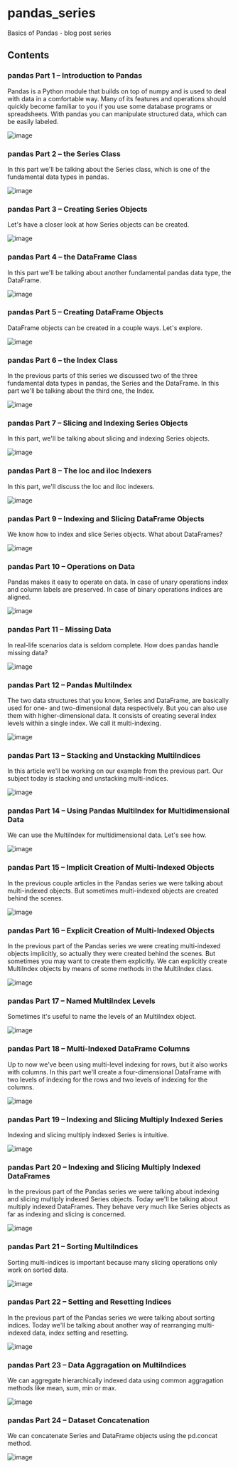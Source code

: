 # pandas_series

Basics of Pandas - blog post series

## Contents

### pandas Part 1 – Introduction to Pandas
Pandas is a Python module that builds on top of numpy and is used to deal with data in a comfortable way. Many of its features and operations should quickly become familiar to you if you use some database programs or spreadsheets. With pandas you can manipulate structured data, which can be easily labeled.

![image](https://github.com/user-attachments/assets/76fbe8ff-2b18-45fe-85d7-04b10b4d8c45)


### pandas Part 2 – the Series Class
In this part we'll be talking about the Series class, which is one of the fundamental data types in pandas.

![image](https://github.com/user-attachments/assets/bfc30e96-74c3-4d01-9548-e28c0fc3472b)


### pandas Part 3 – Creating Series Objects
Let's have a closer look at how Series objects can be created.

![image](https://github.com/user-attachments/assets/34569672-103a-4ffd-a788-1e63d9e2a875)


### pandas Part 4 – the DataFrame Class
In this part we'll be talking about another fundamental pandas data type, the DataFrame.

![image](https://github.com/user-attachments/assets/5fa63dce-50be-4e7c-b2a8-d2b069802927)


### pandas Part 5 – Creating DataFrame Objects
DataFrame objects can be created in a couple ways. Let's explore.

![image](https://github.com/user-attachments/assets/61974db6-b68b-4e7c-9f5f-60da53ae4f87)


### pandas Part 6 – the Index Class
In the previous parts of this series we discussed two of the three fundamental data types in pandas, the Series and the DataFrame. In this part we'll be talking about the third one, the Index.

![image](https://github.com/user-attachments/assets/9d3e1a39-02a9-4d5e-883b-00ba1b0ea883)


### pandas Part 7 – Slicing and Indexing Series Objects
In this part, we'll be talking about slicing and indexing Series objects.

![image](https://github.com/user-attachments/assets/36ec218c-a51e-4f4c-a3b5-c1529dde38ec)


### pandas Part 8 – The loc and iloc Indexers
In this part, we'll discuss the loc and iloc indexers.

![image](https://github.com/user-attachments/assets/71d4b831-bb38-41bc-be3e-06a9ef8cb952)


### pandas Part 9 – Indexing and Slicing DataFrame Objects
We know how to index and slice Series objects. What about DataFrames?

![image](https://github.com/user-attachments/assets/141c6b06-624b-4e53-9033-d91b0dab1d92)


### pandas Part 10 – Operations on Data
Pandas makes it easy to operate on data. In case of unary operations index and column labels are preserved. In case of binary operations indices are aligned.

![image](https://github.com/user-attachments/assets/7f66bffa-cbbe-49ac-82d7-e2547a584d9c)


### pandas Part 11 – Missing Data
In real-life scenarios data is seldom complete. How does pandas handle missing data?

![image](https://github.com/user-attachments/assets/9ab05bc2-94e6-4bab-a3f9-035affbdd7fd)


### pandas Part 12 – Pandas MultiIndex
The two data structures that you know, Series and DataFrame, are basically used for one- and two-dimensional data respectively. But you can also use them with higher-dimensional data. It consists of creating several index levels within a single index. We call it multi-indexing.

![image](https://github.com/user-attachments/assets/80494b16-8bf7-4ede-9f8a-bab483cedb87)


### pandas Part 13 – Stacking and Unstacking MultiIndices
In this article we'll be working on our example from the previous part. Our subject today is stacking and unstacking multi-indices.

![image](https://github.com/user-attachments/assets/72820c2e-a5be-4e50-833a-0e2a0fb65703)


### pandas Part 14 – Using Pandas MultiIndex for Multidimensional Data
We can use the MultiIndex for multidimensional data. Let's see how.

![image](https://github.com/user-attachments/assets/ae79eb9d-502c-4449-b5bb-875d669315ae)


### pandas Part 15 – Implicit Creation of Multi-Indexed Objects
In the previous couple articles in the Pandas series we were talking about multi-indexed objects. But sometimes multi-indexed objects are created behind the scenes.

![image](https://github.com/user-attachments/assets/04dab516-28f6-474e-ad1b-92268f732d4e)


### pandas Part 16 – Explicit Creation of Multi-Indexed Objects
In the previous part of the Pandas series we were creating multi-indexed objects implicitly, so actually they were created behind the scenes. But sometimes you may want to create them explicitly. We can explicitly create MultiIndex objects by means of some methods in the MultiIndex class.

![image](https://github.com/user-attachments/assets/ec99d744-6cbb-4521-8b61-72d983582d64)


### pandas Part 17 – Named MultiIndex Levels
Sometimes it's useful to name the levels of an MultiIndex object. 

![image](https://github.com/user-attachments/assets/7cdf4060-6633-4785-9c11-45866a4ea163)


### pandas Part 18 – Multi-Indexed DataFrame Columns
Up to now we've been using multi-level indexing for rows, but it also works with columns. In this part we'll create a four-dimensional DataFrame with two levels of indexing for the rows and two levels of indexing for the columns.

![image](https://github.com/user-attachments/assets/a4b12a49-7481-4bb7-a9a7-813a99561c92)


### pandas Part 19 – Indexing and Slicing Multiply Indexed Series
Indexing and slicing multiply indexed Series is intuitive.

![image](https://github.com/user-attachments/assets/968401b4-b063-43ab-8149-564164794a31)


### pandas Part 20 – Indexing and Slicing Multiply Indexed DataFrames
In the previous part of the Pandas series we were talking about indexing and slicing multiply indexed Series objects. Today we'll be talking about multiply indexed DataFrames. They behave very much like Series objects as far as indexing and slicing is concerned. 

![image](https://github.com/user-attachments/assets/6169b894-124c-4bb4-ab89-3a83706fd531)


### pandas Part 21 – Sorting MultiIndices
Sorting multi-indices is important because many slicing operations only work on sorted data.

![image](https://github.com/user-attachments/assets/68565278-f772-4102-af37-b8e2ce6f69a3)


### pandas Part 22 – Setting and Resetting Indices
In the previous part of the Pandas series we were talking about sorting indices. Today we'll be talking about another way of rearranging multi-indexed data, index setting and resetting.

![image](https://github.com/user-attachments/assets/646b911e-f35a-4e9f-bc64-b2b054910199)


### pandas Part 23 – Data Aggragation on MultiIndices
We can aggregate hierarchically indexed data using common aggragation methods like mean, sum, min or max. 

![image](https://github.com/user-attachments/assets/3571608d-c9ab-4c06-bdef-1ee7c5cf43e9)


### pandas Part 24 – Dataset Concatenation
We can concatenate Series and DataFrame objects using the pd.concat method.

![image](https://github.com/user-attachments/assets/31f65245-eb5b-452b-bb45-7681bbb69df3)

